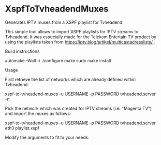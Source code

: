 # XspfToTvheadendMuxes
Generates IPTV muxes from a XSPF playlist for Tvheadend

This simple tool allows to import XSPF playlists for IPTV streams to Tvheadend.
It was especially made for the Telekom Entertain TV product by using the playlists
taken from https://iptv.blog/artikel/multicastadressliste/ .

Build instructions

automake -Wall -i
./configure
make
sudo make install

Usage

First retrieve the list of networks which are already defined within Tvheadend:

xspf-to-tvheadend-muxes -u USERNAME -p PASSWORD tvheadend.server -n

Pick the network which was created for IPTV streams (i.e. "Magenta TV") and import the
muxes as follows:

xspf-to-tvheadend-muxes -u USERNAME -p PASSWORD tvheadend.server eth0 playlist.xspf

Modify the arguments to fit to your needs.

